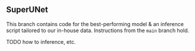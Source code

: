 ## SuperUNet

This branch contains code for the best-performing model & an inference script tailored to our in-house data. Instructions from the `main` branch hold.

TODO how to inference, etc.
